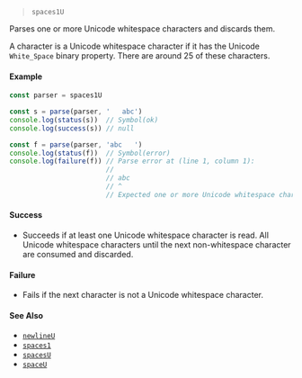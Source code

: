 <!--
 Copyright (c) 2020 Thomas J. Otterson
 
 This software is released under the MIT License.
 https://opensource.org/licenses/MIT
-->

> `spaces1U`

Parses one or more Unicode whitespace characters and discards them.

A character is a Unicode whitespace character if it has the Unicode `White_Space` binary property. There are around 25 of these characters.

#### Example

```javascript
const parser = spaces1U

const s = parse(parser, '   abc')
console.log(status(s))  // Symbol(ok)
console.log(success(s)) // null

const f = parse(parser, 'abc   ')
console.log(status(f))  // Symbol(error)
console.log(failure(f)) // Parse error at (line 1, column 1):
                        //
                        // abc   
                        // ^
                        // Expected one or more Unicode whitespace characters
```

#### Success

* Succeeds if at least one Unicode whitespace character is read. All Unicode whitespace characters until the next non-whitespace character are consumed and discarded.

#### Failure

* Fails if the next character is not a Unicode whitespace character.

#### See Also

* [`newlineU`](newlineu.md)
* [`spaces1`](spaces1.md)
* [`spacesU`](spacesu.md)
* [`spaceU`](spaceu.md)